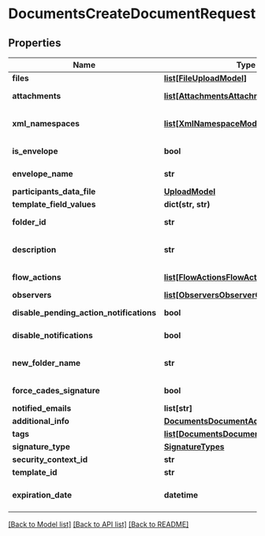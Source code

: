 # DocumentsCreateDocumentRequest

## Properties
Name | Type | Description | Notes
------------ | ------------- | ------------- | -------------
**files** | [**list[FileUploadModel]**](FileUploadModel.md) | The files to submit. Each file will create a document. | 
**attachments** | [**list[AttachmentsAttachmentUploadModel]**](AttachmentsAttachmentUploadModel.md) | The attachments to submit. Each document will have the same attachments. | [optional] 
**xml_namespaces** | [**list[XmlNamespaceModel]**](XmlNamespaceModel.md) | Optional parameter for XML documents. This namespace will be used by all files in Lacuna.Signer.Api.Documents.CreateDocumentRequest.Files. | [optional] 
**is_envelope** | **bool** | If true, groups all files into a single document (the envelope). All files must be in PDF format. | [optional] 
**envelope_name** | **str** | The name of the document if the envelope option is enabled (see \&quot;IsEnvelope\&quot; property). | [optional] 
**participants_data_file** | [**UploadModel**](UploadModel.md) |  | [optional] 
**template_field_values** | **dict(str, str)** |  | [optional] 
**folder_id** | **str** | The id of the folder in which the document should be placed or null if it should not be placed in any specific folder. | [optional] 
**description** | **str** | A description to be added to the document(s). This will be presented to all participants in the document details screen and   in pending action notifications. | [optional] 
**flow_actions** | [**list[FlowActionsFlowActionCreateModel]**](FlowActionsFlowActionCreateModel.md) | The list of actions (signers and approvers) that will be in the document. | 
**observers** | [**list[ObserversObserverCreateModel]**](ObserversObserverCreateModel.md) |  | [optional] 
**disable_pending_action_notifications** | **bool** | If true the notifications of pending actions won&#x27;t be sent to the participants of the first step. | [optional] 
**disable_notifications** | **bool** | If true, no notifications will be sent to participants of this document. | [optional] 
**new_folder_name** | **str** | The name of a new folder to be created and associated to the document. If you do not wish to create a new folder you may set this as null. | [optional] 
**force_cades_signature** | **bool** | If this property is set to true, then the document will be signed using the CAdES format. | [optional] 
**notified_emails** | **list[str]** | The emails to notify when the document is concluded. | [optional] 
**additional_info** | [**DocumentsDocumentAdditionalInfoData**](DocumentsDocumentAdditionalInfoData.md) |  | [optional] 
**tags** | [**list[DocumentsDocumentTagData]**](DocumentsDocumentTagData.md) |  | [optional] 
**signature_type** | [**SignatureTypes**](SignatureTypes.md) |  | [optional] 
**security_context_id** | **str** |  | [optional] 
**template_id** | **str** |  | [optional] 
**expiration_date** | **datetime** | The expiration date of the document. Any time information will be discarded, as the expiration will be set   to the last time available for the chosen date in the default timezone. | [optional] 

[[Back to Model list]](../README.md#documentation-for-models) [[Back to API list]](../README.md#documentation-for-api-endpoints) [[Back to README]](../README.md)

